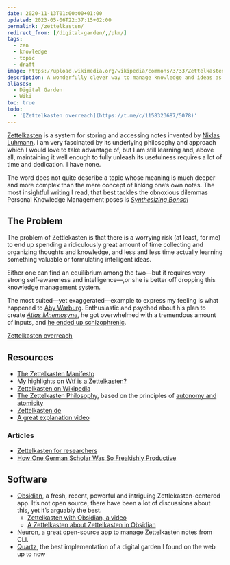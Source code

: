```yaml
---
date: 2020-11-13T01:00:00+01:00
updated: 2023-05-06T22:37:15+02:00
permalink: /zettelkasten/
redirect_from: [/digital-garden/,/pkm/]
tags:
  - zen
  - knowledge
  - topic
  - draft
image: https://upload.wikimedia.org/wikipedia/commons/3/33/Zettelkasten_%28514941699%29.jpg
description: A wonderfully clever way to manage knowledge and ideas as well as memories and lecture notes
aliases:
  - Digital Garden
  - Wiki
toc: true
todo:
  - '[Zettelkasten overreach](https://t.me/c/1158323687/5078)'
---
```

[Zettelkasten](https://en.wikipedia.org/wiki/Zettelkasten 'Zettelkasten on Wikipedia') is a system for storing and accessing notes invented by [Niklas Luhmann](https://en.wikipedia.org/wiki/Niklas_Luhmann 'Niklas Luhmann on Wikipedia'). I am very fascinated by its underlying philosophy and approach which I would love to take advantage of, but I am still learning and, above all, maintaining it well enough to fully unleash its usefulness requires a lot of time and dedication. I have none.

The word does not quite describe a topic whose meaning is much deeper and more complex than the mere concept of linking one’s own notes. The most insightful writing I read, that best tackles the obnoxious dilemmas Personal Knowledge Management poses is <cite>[Synthesizing Bonsai](https://manunam.me/post/bc5dbb857c/ '“Synthesizing Bonsai„ on manunam’s blog')</cite>

## The Problem

The problem of Zettlekasten is that there is a worrying risk (at least, for me) to end up spending a ridiculously great amount of time collecting and organizing thoughts and knowledge, and less and less time actually learning something valuable or formulating intelligent ideas.

Either one can find an equilibrium among the two—but it requires very strong self-awareness and intelligence—,or she is better off dropping this knowledge management system.

The most suited—yet exaggerated—example to express my feeling is what happened to [Aby Warburg](Aby%20Warburg.md). Enthusiastic and psyched about his plan to create <cite>[Atlas Mnemosyne](https://warburg.library.cornell.edu/about '“About the Mnemosyne Atlas„ - Warburg Library')</cite>, he got overwhelmed with a tremendous amount of inputs, and [he ended up schizophrenic](https://en.wikipedia.org/wiki/Aby_Warburg#Return_to_Hamburg 'Final moments of Aby Warburg’s life on Wikipedia').

[Zettelkasten overreach](https://t.me/c/1158323687/5078)

## Resources

- [The Zettelkasten Manifesto](https://youtube-nocookie.com/embed/c5Tst3-zcWI 'The Zettelkasten Manifesto')
- My highlights on [Wtf is a Zettelkasten?](https://via.hypothes.is/https://www.zettlr.com/post/what-is-a-zettelkasten 'What is a Zettelkasten?')
- [Zettelkasten on Wikipedia](https://en.wikipedia.org/wiki/Zettelkasten 'Zettelkasten on Wikipedia')
- [The Zettelkasten Philosophy](https://neuron.zettel.page/philosophy.html), based on the principles of [autonomy and atomicity](https://neuron.zettel.page/atomic.html)
- [Zettelkasten.de](https://zettelkasten.de 'Zettelkasten')
- [A great explanation video](https://youtube-nocookie.com/embed/XUltI4v_UU4)

### Articles

- [Zettelkasten for researchers](https://www.seanlawson.net/2017/09/zettelkasten-researchers-academics/)
- [How One German Scholar Was So Freakishly Productive](https://writingcooperative.com/zettelkasten-how-one-german-scholar-was-so-freakishly-productive-997e4e0ca125)

## Software

- [Obsidian](https://obsidian.md 'Obsidian'), a fresh, recent, powerful and intriguing Zettlekasten-centered app.
It’s not open source, there have been a lot of discussions about this, yet it’s arguably the best.
	- [Zettelkasten with Obsidian, a video](https://youtube-nocookie.com/embed/hGLVu4ODs0w 'Zettelkasten with Obsidian')
	- [A Zettelkasten about Zettelkasten in Obsidian](https://forum.obsidian.md/t/obsidian-zettelkasten/)
- [Neuron](https://neuron.zettel.page), a great open-source app to manage Zettelkasten notes from CLI.
- [Quartz](https://quartz.jzhao.xyz/ 'Quartz official website'), the best implementation of a digital garden I found on the web up to now
